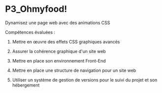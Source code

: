 # P3_Ohmyfood!
Dynamisez une page web avec des animations CSS

Compétences évaluées :

1. Mettre en œuvre des effets CSS graphiques avancés

2. Assurer la cohérence graphique d'un site web

3. Mettre en place son environnement Front-End

4. Mettre en place une structure de navigation pour un site web

5. Utiliser un système de gestion de versions pour le suivi du projet et son hébergement
